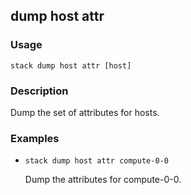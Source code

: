 ## dump host attr

### Usage

`stack dump host attr [host]`

### Description

Dump the set of attributes for hosts.

### Examples

* `stack dump host attr compute-0-0`

   Dump the attributes for compute-0-0.




